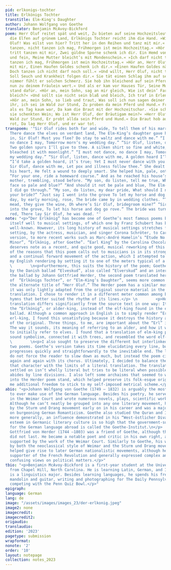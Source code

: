 ```yaml
---
pid: erlkonigs-tochter
title: Erlkönigs Tochter
transtitle: Elm-King's Daughter
author: Johann Wolfgang von Goethe
translator: Benjamin McAvoy-Bickford
poem: Herr Oluf reitet spät und weit, Zu bieten auf seine Hochzeitsleut; Da tanzen
  die Elfen auf grünem Land, Erlkönigs Tochter reicht ihm die Hand. »Willkommen, Herr
  Oluf! Was eilst von hier? Tritt her in den Reihen und tanz mit mir.« »Ich darf nicht
  tanzen, nicht tanzen ich mag, Frühmorgen ist mein Hochzeittag.« »Hör an, Herr Oluf,
  tritt tanzen mit mir, Zwei güldne Sporne schenk ich dir. Ein Hemd von Seide so weiß
  und fein, Meine Mutter bleicht’s mit Mondenschein.« »Ich darf nicht tanzen, nicht
  tanzen ich mag, Frühmorgen ist mein Hochzeitstag.« »Hör an, Herr Oluf, tritt tanzen
  mit mir, Einen Haufen Goldes schenk ich dir.« »Einen Haufen Goldes nähm ich wohl;
  Doch tanzen ich nicht darf noch soll.« »Und willt, Herr Oluf, nicht tanzen mit mir,
  Soll Seuch und Krankheit folgen dir.« Sie tät einen Schlag ihm auf sein Herz, Noch
  nimmer fühlt er solchen Schmerz. Sie hob ihn bleichend auf sein Pferd. »Reit heim
  nun zu deinem Fräulein wert.« Und als er kam vor Hauses Tür, Seine Mutter zitternd
  stand dafür. »Hör an, mein Sohn, sag an mir gleich, Wie ist dein’ Farbe blaß und
  bleich?« »Und sollt sie nicht sein blaß und bleich, Ich traf in Erlenkönigs Reich.«
  »Hör an, mein Sohn, so lieb und traut, Was soll ich nun sagen deiner Braut?« »Sagt
  ihr, ich sei im Wald zur Stund, Zu proben da mein Pferd und Hund.« Frühmorgen und
  als es Tag kaum war, Da kam die Braut mit der Hochzeitschar. »Sie schenkten Met,
  sie schenkten Wein; Wo ist Herr Oluf, der Bräutigam mein?« »Herr Oluf, er ritt in
  Wald zur Stund, Er probt allda sein Pferd und Hund.« Die Braut hob auf den Scharlach
  rot, Da lag Herr Oluf, und er war tot.
transpoem: '"Sir Oluf rides both far and wide, To tell them of his marriage-bride;
  There dance the elves on verdant land, The Elm-King’s daughter gave her hand. “Come
  in, Sir Oluf! Must you flee? Do stay to waltz and dance with me.” “I must not dance,
  no dance I may, Tomorrow morn’s my wedding day.” “Sir Oluf, listen, dance with me,
  Two golden spurs I’ll give to thee. A silken shirt so fine and white, My mother
  bleached it with moonlight.” “I must not dance, no dance I may, Tomorrow morn’s
  my wedding day.” “Sir Oluf, listen, dance with me, A golden hoard I’ll give to thee.”
  “I’d take a golden hoard, it’s true; Yet I must never dance with you.” “You won’t,
  Sir Oluf, dance with me, Let pox and illness follow thee.” She dealt a blow unto
  his heart, He felt a wound to deeply smart. She helped him, pale, onto his horse.
  “For your one, ride a homeward course.” And as he reached his house’s door, His
  mother, trembling, stood before. “My son, do listen, tell me true, What makes your
  face so pale and blue?” “And should it not be pale and blue, The Elm-King’s realm
  I did go through.” “My son, do listen, my dear pride, What should I now go tell
  your bride?” “Just say I went into the grove To let my horse and dog go rove.” The
  day, by early morning, rose, The bride came by in wedding clothes. “They give the
  mead, they give the wine, Oh where’s Sir Oluf, bridegroom mine?” “Sir Oluf’s gone
  into the grove, To let his horse and dog go rove.” The bride was turning scarlet
  red, There lay Sir Oluf, he was dead. "'
note: "<p>“Der Erlkönig” has become one of Goethe’s most famous poems because it lends
  itself well to musical settings, of which one by Franz Schubert has become the most
  well-known. However, its long history of musical settings stretches from the first
  setting, by the actress, musician, and singer Corona Schröter, to Carl Loewe’s popular
  version, to more recent works such as Marc-André Hamelin’s “Étude No. 8 in B-Flat
  Minor”, “Erlkönig, after Goethe”. “Earl King” by the Carolina Chocolate Drops also
  deserves note as a recent, and quite good, musical reworking of this scene. Some
  of the reasons that this poem calls out to musicians is in its strong sense of rhyme
  and a continual forward movement of the action, which I attempted to imitate in
  my English rendering by setting it to one of the meters typical of a ballad.</p> \n
  \        \n<p>Furthermore, this suits the history of the poem; Goethe was inspired
  by the Danish ballad “Elveskud”, also called “Elverskud” and an interpretation of
  the ballad by Johann Gottfried Herder, the second poem translated here. The title
  of  “Erlkönigs Tochter”, or “Elm-King’s Daughter”, seems more common to me than
  the alternate title of “Herr Oluf.” The Herder poem has a similar musicality, since
  it was only lightly adapted from the original source material in the process of
  translation. I chose to render it in a different meter common among ballads and
  hymns that better suited the rhythm of its lines.</p> \n        <p>However, Herder’s
  translation differs significantly from the source text in one way: It discusses
  the “Erlkönig”, or alder-king, instead of the elf-king found in the earlier Danish
  ballad. Although a common approach in English is to simply render “Erlkönig” as
  erl-king, I found this unsatisfying because it destroys the history and meaning
  of the original. Three things, to me, are important about the “Erl” in “Erlkönig”:
  The way it sounds, its meaning of referring to an alder, and how it was supposed
  to initially refer to elves. I found that a translation of elm-king preserved the
  sound symbolism, connected it with trees, and resembled the word elf-king.</p> \n
  \        \n<p>I also sought to preserve the different but interlinked feels of the
  two poems. Goethe’s version takes its time elucidating every line, but the poem
  progresses quickly and straightforwardly to the inevitable end. The lines of Herder
  do not force the reader to slow down as much, but instead the poem circles back
  again and again with its chorus. Ultimately, I decided to balance the need to preserve
  that character with the limits of a literal translation. The translation that I
  settled on isn’t wholly literal but tries to be literal when possible and strictly
  abides by line divisions. I also left some archaisms that seemed to want to sneak
  into the Herder poem stand, which helped preserve its folk-esque origins while giving
  me additional freedom to stick to my self-imposed metrical scheme.</p>"
abio: "<p>Johann Wolfgang von Goethe (1749 – 1832) is arguably the most famous author
  to ever make use of the German language. Besides his poetry, he served as an adviser
  in the Weimar Court and wrote numerous novels, plays, scientific works, and articles.
  Although he can’t neatly be grouped into any one literary movement, he was influenced
  by the Sturm und Drang movement early on in his career and was a major influence
  on burgeoning German Romanticism. Goethe also studied the Quran and Islamic literature
  more generally, an influence demonstrated in his “West-östlicher Divan.” Goethe’s
  esteem in Germanic literary culture is so high that the government-supported foundation
  for the German language abroad is called the Goethe-Institut.\n</p>        \n\n<p>Johann
  Gottfried von Herder (1744 –1803) was a friend of Goethe, although their relationship
  did not last. He became a notable poet and critic in his own right, and was also
  supported by the work of the Weimar Court. Similarly to Goethe, his work is influenced
  by both the neoclassical style of Weimar and the Sturm und Drang movement. His views
  helped give rise to later German nationalistic movements, although he was also a
  supporter of the French Revolution and generally expressed complex and sometimes
  confusing views on political matters.</p>"
tbio: "<p>Benjamin McAvoy-Bickford is a first-year student at the University of Pennsylvania
  from Chapel Hill, North Carolina. He is learning Latin, German, and Indonesian and
  is a linguistics major. Besides learning languages, he spends his free time playing
  mandolin and guitar, writing and photographing for The Daily Pennsylvanian, and
  competing with the Penn Quiz Bowl.</p>"
epigraph:
language: German
lang: de
image: "/assets/images/images_23/der-erlkonig.jpeg"
image2: none
imagecredit:
imagecredit2:
origaudio:
translaudio:
edition: '2023'
pagetype: submission
wrapformat:
nonote: '2'
order: '10'
layout: notepage
collection: notes_2023
---
```

